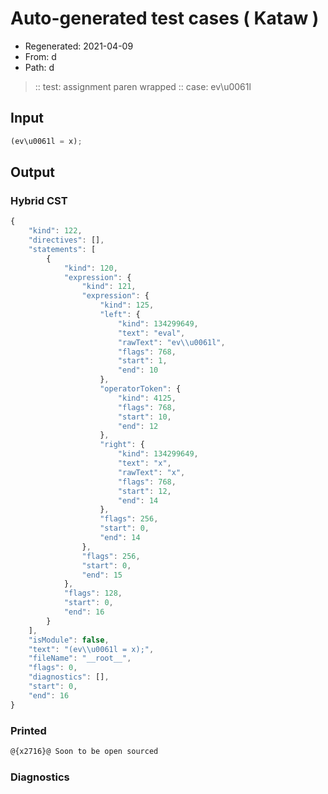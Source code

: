 # Auto-generated test cases ( Kataw )
- Regenerated: 2021-04-09
- From: d
- Path: d
> :: test: assignment paren wrapped
> :: case: ev\u0061l
## Input

`````js
(ev\u0061l = x);
`````

## Output

### Hybrid CST

```javascript
{
    "kind": 122,
    "directives": [],
    "statements": [
        {
            "kind": 120,
            "expression": {
                "kind": 121,
                "expression": {
                    "kind": 125,
                    "left": {
                        "kind": 134299649,
                        "text": "eval",
                        "rawText": "ev\\u0061l",
                        "flags": 768,
                        "start": 1,
                        "end": 10
                    },
                    "operatorToken": {
                        "kind": 4125,
                        "flags": 768,
                        "start": 10,
                        "end": 12
                    },
                    "right": {
                        "kind": 134299649,
                        "text": "x",
                        "rawText": "x",
                        "flags": 768,
                        "start": 12,
                        "end": 14
                    },
                    "flags": 256,
                    "start": 0,
                    "end": 14
                },
                "flags": 256,
                "start": 0,
                "end": 15
            },
            "flags": 128,
            "start": 0,
            "end": 16
        }
    ],
    "isModule": false,
    "text": "(ev\\u0061l = x);",
    "fileName": "__root__",
    "flags": 0,
    "diagnostics": [],
    "start": 0,
    "end": 16
}
```

### Printed

```javascript
@{x2716}@ Soon to be open sourced
```

### Diagnostics

```javascript

```

